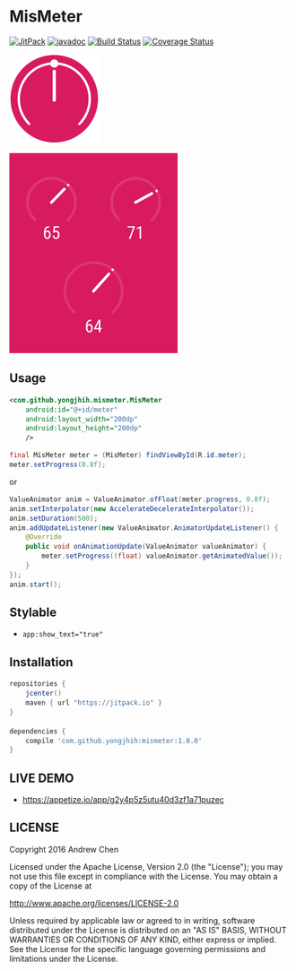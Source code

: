 # MisMeter

[![JitPack](https://img.shields.io/github/tag/yongjhih/mismeter.svg?label=JitPack)](https://jitpack.io/#yongjhih/mismeter)
[![javadoc](https://img.shields.io/github/tag/yongjhih/mismeter.svg?label=javadoc)](https://jitpack.io/com/github/yongjhih/mismeter/-SNAPSHOT/javadoc/)
[![Build Status](https://travis-ci.org/yongjhih/mismeter.svg)](https://travis-ci.org/yongjhih/mismeter)
[![Coverage Status](https://coveralls.io/repos/github/yongjhih/mismeter/badge.svg)](https://coveralls.io/github/yongjhih/mismeter)

<!--[![Gitter Chat](https://img.shields.io/gitter/room/yongjhih/mismeter.svg)](https://gitter.im/yongjhih/mismeter)-->
<!--[![Codacy Badge](https://api.codacy.com/project/badge/Grade/c583ae8fff9f4855954133c9146a11e4)](https://codacy.com/app/yongjhih/mismeter)-->
<!--[![Download](https://api.bintray.com/packages/yongjhih/maven/mismeter/images/download.svg)](https://bintray.com/yongjhih/maven/mismeter/_latestVersion)-->

![](art/mismeter.png)

![](art/screenshot.png)

## Usage

```xml
<com.github.yongjhih.mismeter.MisMeter
    android:id="@+id/meter"
    android:layout_width="200dp"
    android:layout_height="200dp"
    />
```

```java
final MisMeter meter = (MisMeter) findViewById(R.id.meter);
meter.setProgress(0.8f);
```

or

```java
ValueAnimator anim = ValueAnimator.ofFloat(meter.progress, 0.8f);
anim.setInterpolator(new AccelerateDecelerateInterpolator());
anim.setDuration(500);
anim.addUpdateListener(new ValueAnimator.AnimatorUpdateListener() {
    @Override
    public void onAnimationUpdate(ValueAnimator valueAnimator) {
        meter.setProgress((float) valueAnimator.getAnimatedValue());
    }
});
anim.start();
```

## Stylable

* `app:show_text="true"`

## Installation

```gradle
repositories {
    jcenter()
    maven { url "https://jitpack.io" }
}

dependencies {
    compile 'com.github.yongjhih:mismeter:1.0.0'
}
```

## LIVE DEMO

* https://appetize.io/app/g2y4p5z5utu40d3zf1a71puzec

## LICENSE

Copyright 2016 Andrew Chen

Licensed under the Apache License, Version 2.0 (the "License"); you may not use this file except in compliance with the License. You may obtain a copy of the License at

http://www.apache.org/licenses/LICENSE-2.0

Unless required by applicable law or agreed to in writing, software distributed under the License is distributed on an "AS IS" BASIS, WITHOUT WARRANTIES OR CONDITIONS OF ANY KIND, either express or implied. See the License for the specific language governing permissions and limitations under the License.
